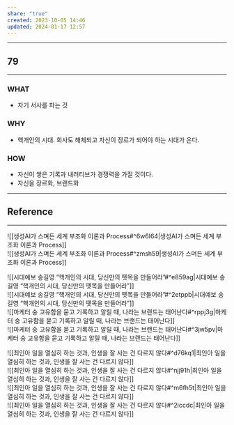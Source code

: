 ```yaml
---
share: "true"
created: 2023-10-05 14:46
updated: 2024-01-17 12:57
---
```


---
## 79
---
### WHAT
- 자기 서사를 파는 것
### WHY
- 핵개인의 시대. 회사도 해체되고 자신이 장르가 되어야 하는 시대가 온다.
### HOW
- 자신이 쌓은 기록과 내러티브가 경쟁력을 가질 것이다.
- 자신을 장르화, 브랜드화
---


## Reference
---
![[생성AI가 스며든 세계 부조화 이론과 Process#^6w6l64|생성AI가 스며든 세계 부조화 이론과 Process]]  
![[생성AI가 스며든 세계 부조화 이론과 Process#^zmsh59|생성AI가 스며든 세계 부조화 이론과 Process]]

![[시대예보  송길영 “핵개인의 시대, 당신만의 뗏목을 만들어라”#^e859ag|시대예보  송길영 “핵개인의 시대, 당신만의 뗏목을 만들어라”]]  
![[시대예보  송길영 “핵개인의 시대, 당신만의 뗏목을 만들어라”#^2etppb|시대예보  송길영 “핵개인의 시대, 당신만의 뗏목을 만들어라”]]  
![[마케터 숭  고유함을 묻고 기록하고 알릴 때, 나라는 브랜드는 태어난다#^rppj3g|마케터 숭  고유함을 묻고 기록하고 알릴 때, 나라는 브랜드는 태어난다]]  
![[마케터 숭  고유함을 묻고 기록하고 알릴 때, 나라는 브랜드는 태어난다#^3jw5pv|마케터 숭  고유함을 묻고 기록하고 알릴 때, 나라는 브랜드는 태어난다]]


![[최인아  일을 열심히 하는 것과, 인생을 잘 사는 건 다르지 않다#^d76kq1|최인아  일을 열심히 하는 것과, 인생을 잘 사는 건 다르지 않다]]  
![[최인아  일을 열심히 하는 것과, 인생을 잘 사는 건 다르지 않다#^njj91h|최인아  일을 열심히 하는 것과, 인생을 잘 사는 건 다르지 않다]]  
![[최인아  일을 열심히 하는 것과, 인생을 잘 사는 건 다르지 않다#^m6fh5t|최인아  일을 열심히 하는 것과, 인생을 잘 사는 건 다르지 않다]]  
![[최인아  일을 열심히 하는 것과, 인생을 잘 사는 건 다르지 않다#^2iccdc|최인아  일을 열심히 하는 것과, 인생을 잘 사는 건 다르지 않다]]
